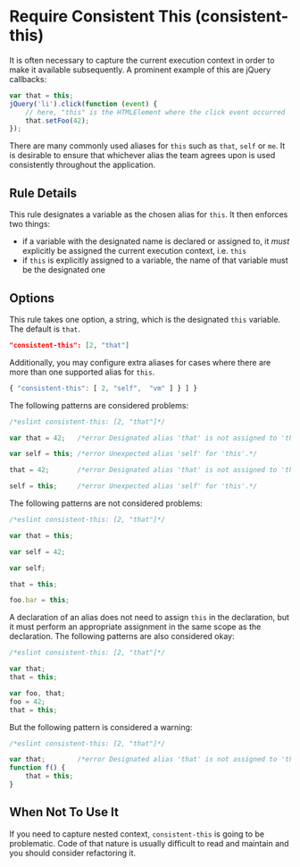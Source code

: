 # Require Consistent This (consistent-this)

It is often necessary to capture the current execution context in order to make it available subsequently. A prominent example of this are jQuery callbacks:

```js
var that = this;
jQuery('li').click(function (event) {
    // here, "this" is the HTMLElement where the click event occurred
    that.setFoo(42);
});
```

There are many commonly used aliases for `this` such as `that`, `self` or `me`. It is desirable to ensure that whichever alias the team agrees upon is used consistently throughout the application.

## Rule Details

This rule designates a variable as the chosen alias for `this`. It then enforces two things:

* if a variable with the designated name is declared or assigned to, it *must* explicitly be assigned the current execution context, i.e. `this`
* if `this` is explicitly assigned to a variable, the name of that variable must be the designated one

## Options

This rule takes one option, a string, which is the designated `this` variable. The default is `that`.

```json
"consistent-this": [2, "that"]
```

Additionally, you may configure extra aliases for cases where there are more than one supported alias for `this`.

```js
{ "consistent-this": [ 2, "self",  "vm" ] } ] }
```

The following patterns are considered problems:

```js
/*eslint consistent-this: [2, "that"]*/

var that = 42;   /*error Designated alias 'that' is not assigned to 'this'.*/

var self = this; /*error Unexpected alias 'self' for 'this'.*/

that = 42;       /*error Designated alias 'that' is not assigned to 'this'.*/

self = this;     /*error Unexpected alias 'self' for 'this'.*/
```

The following patterns are not considered problems:

```js
/*eslint consistent-this: [2, "that"]*/

var that = this;

var self = 42;

var self;

that = this;

foo.bar = this;
```

A declaration of an alias does not need to assign `this` in the declaration, but it must perform an appropriate assignment in the same scope as the declaration. The following patterns are also considered okay:

```js
/*eslint consistent-this: [2, "that"]*/

var that;
that = this;

var foo, that;
foo = 42;
that = this;
```

But the following pattern is considered a warning:

```js
/*eslint consistent-this: [2, "that"]*/

var that;        /*error Designated alias 'that' is not assigned to 'this'.*/
function f() {
    that = this;
}
```

## When Not To Use It

If you need to capture nested context, `consistent-this` is going to be problematic. Code of that nature is usually difficult to read and maintain and you should consider refactoring it.
